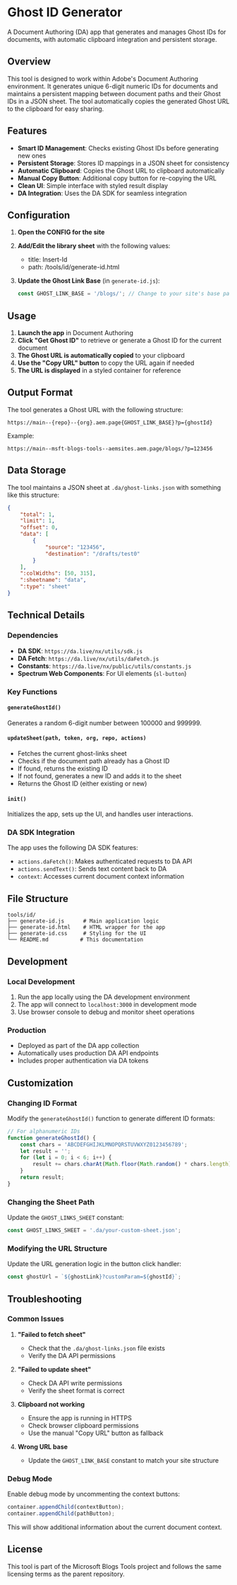 # Ghost ID Generator

A Document Authoring (DA) app that generates and manages Ghost IDs for documents, with automatic clipboard integration and persistent storage.

## Overview

This tool is designed to work within Adobe's Document Authoring environment. It generates unique 6-digit numeric IDs for documents and maintains a persistent mapping between document paths and their Ghost IDs in a JSON sheet. The tool automatically copies the generated Ghost URL to the clipboard for easy sharing.

## Features

- **Smart ID Management**: Checks existing Ghost IDs before generating new ones
- **Persistent Storage**: Stores ID mappings in a JSON sheet for consistency
- **Automatic Clipboard**: Copies the Ghost URL to clipboard automatically
- **Manual Copy Button**: Additional copy button for re-copying the URL
- **Clean UI**: Simple interface with styled result display
- **DA Integration**: Uses the DA SDK for seamless integration

## Configuration

1. **Open the CONFIG for the site**
2. **Add/Edit the library sheet** with the following values:
   - title: Insert-Id
   - path: /tools/id/generate-id.html

3. **Update the Ghost Link Base** (in `generate-id.js`):
   ```javascript
   const GHOST_LINK_BASE = '/blogs/'; // Change to your site's base path
   ```

## Usage

1. **Launch the app** in Document Authoring
2. **Click "Get Ghost ID"** to retrieve or generate a Ghost ID for the current document
3. **The Ghost URL is automatically copied** to your clipboard
4. **Use the "Copy URL" button** to copy the URL again if needed
5. **The URL is displayed** in a styled container for reference

## Output Format

The tool generates a Ghost URL with the following structure:

```
https://main--{repo}--{org}.aem.page{GHOST_LINK_BASE}?p={ghostId}
```

Example:
```
https://main--msft-blogs-tools--aemsites.aem.page/blogs/?p=123456
```

## Data Storage

The tool maintains a JSON sheet at `.da/ghost-links.json` with something like this structure:

```json
{
    "total": 1,
    "limit": 1,
    "offset": 0,
    "data": [
        {
            "source": "123456",
            "destination": "/drafts/test0"
        }
    ],
    ":colWidths": [50, 315],
    ":sheetname": "data",
    ":type": "sheet"
}
```

## Technical Details

### Dependencies
- **DA SDK**: `https://da.live/nx/utils/sdk.js`
- **DA Fetch**: `https://da.live/nx/utils/daFetch.js`
- **Constants**: `https://da.live/nx/public/utils/constants.js`
- **Spectrum Web Components**: For UI elements (`sl-button`)

### Key Functions

#### `generateGhostId()`
Generates a random 6-digit number between 100000 and 999999.

#### `updateSheet(path, token, org, repo, actions)`
- Fetches the current ghost-links sheet
- Checks if the document path already has a Ghost ID
- If found, returns the existing ID
- If not found, generates a new ID and adds it to the sheet
- Returns the Ghost ID (either existing or new)

#### `init()`
Initializes the app, sets up the UI, and handles user interactions.

### DA SDK Integration

The app uses the following DA SDK features:
- `actions.daFetch()`: Makes authenticated requests to DA API
- `actions.sendText()`: Sends text content back to DA
- `context`: Accesses current document context information

## File Structure

```
tools/id/
├── generate-id.js      # Main application logic
├── generate-id.html    # HTML wrapper for the app
├── generate-id.css     # Styling for the UI
└── README.md          # This documentation
```

## Development

### Local Development
1. Run the app locally using the DA development environment
2. The app will connect to `localhost:3000` in development mode
3. Use browser console to debug and monitor sheet operations

### Production
- Deployed as part of the DA app collection
- Automatically uses production DA API endpoints
- Includes proper authentication via DA tokens

## Customization

### Changing ID Format
Modify the `generateGhostId()` function to generate different ID formats:

```javascript
// For alphanumeric IDs
function generateGhostId() {
    const chars = 'ABCDEFGHIJKLMNOPQRSTUVWXYZ0123456789';
    let result = '';
    for (let i = 0; i < 6; i++) {
        result += chars.charAt(Math.floor(Math.random() * chars.length));
    }
    return result;
}
```

### Changing the Sheet Path
Update the `GHOST_LINKS_SHEET` constant:

```javascript
const GHOST_LINKS_SHEET = '.da/your-custom-sheet.json';
```

### Modifying the URL Structure
Update the URL generation logic in the button click handler:

```javascript
const ghostUrl = `${ghostLink}?customParam=${ghostId}`;
```

## Troubleshooting

### Common Issues

1. **"Failed to fetch sheet"**
   - Check that the `.da/ghost-links.json` file exists
   - Verify the DA API permissions

2. **"Failed to update sheet"**
   - Check DA API write permissions
   - Verify the sheet format is correct

3. **Clipboard not working**
   - Ensure the app is running in HTTPS
   - Check browser clipboard permissions
   - Use the manual "Copy URL" button as fallback

4. **Wrong URL base**
   - Update the `GHOST_LINK_BASE` constant to match your site structure

### Debug Mode

Enable debug mode by uncommenting the context buttons:

```javascript
container.appendChild(contextButton);
container.appendChild(pathButton);
```

This will show additional information about the current document context.

## License

This tool is part of the Microsoft Blogs Tools project and follows the same licensing terms as the parent repository. 